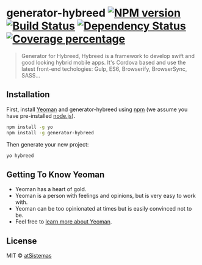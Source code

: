 # generator-hybreed [![NPM version][npm-image]][npm-url] [![Build Status][travis-image]][travis-url] [![Dependency Status][daviddm-image]][daviddm-url] [![Coverage percentage][coveralls-image]][coveralls-url]
> Generator for Hybreed, Hybreed is a framework to develop swift and good looking hybrid mobile apps. It&#39;s Cordova based and use the latest front-end techologies: Gulp, ES6, Browserify, BrowserSync, SASS...

## Installation

First, install [Yeoman](http://yeoman.io) and generator-hybreed using [npm](https://www.npmjs.com/) (we assume you have pre-installed [node.js](https://nodejs.org/)).

```bash
npm install -g yo
npm install -g generator-hybreed
```

Then generate your new project:

```bash
yo hybreed
```

## Getting To Know Yeoman

 * Yeoman has a heart of gold.
 * Yeoman is a person with feelings and opinions, but is very easy to work with.
 * Yeoman can be too opinionated at times but is easily convinced not to be.
 * Feel free to [learn more about Yeoman](http://yeoman.io/).

## License

MIT © [atSistemas]()


[npm-image]: https://badge.fury.io/js/generator-hybreed.svg
[npm-url]: https://npmjs.org/package/generator-hybreed
[travis-image]: https://travis-ci.org/atSistemas/generator-hybreed.svg?branch=master
[travis-url]: https://travis-ci.org/atSistemas/generator-hybreed
[daviddm-image]: https://david-dm.org/atSistemas/generator-hybreed.svg?theme=shields.io
[daviddm-url]: https://david-dm.org/atSistemas/generator-hybreed
[coveralls-image]: https://coveralls.io/repos/atSistemas/generator-hybreed/badge.svg
[coveralls-url]: https://coveralls.io/r/atSistemas/generator-hybreed
